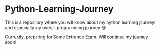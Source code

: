 # Python-Learning-Journey
This is a repository where you will know about my python learning journey! and especially my overall programming journey 😎


Currently, preparing for Some Entrance Exam. Will continue my journey soon!
